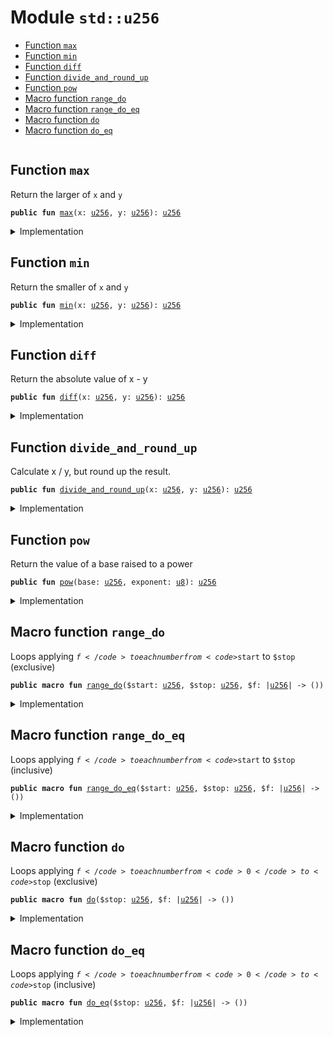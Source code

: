 
<a name="std_u256"></a>

# Module `std::u256`



-  [Function `max`](#std_u256_max)
-  [Function `min`](#std_u256_min)
-  [Function `diff`](#std_u256_diff)
-  [Function `divide_and_round_up`](#std_u256_divide_and_round_up)
-  [Function `pow`](#std_u256_pow)
-  [Macro function `range_do`](#std_u256_range_do)
-  [Macro function `range_do_eq`](#std_u256_range_do_eq)
-  [Macro function `do`](#std_u256_do)
-  [Macro function `do_eq`](#std_u256_do_eq)


<pre><code></code></pre>



<a name="std_u256_max"></a>

## Function `max`

Return the larger of <code>x</code> and <code>y</code>


<pre><code><b>public</b> <b>fun</b> <a href="../std/u256.md#std_u256_max">max</a>(x: <a href="../std/u256.md#std_u256">u256</a>, y: <a href="../std/u256.md#std_u256">u256</a>): <a href="../std/u256.md#std_u256">u256</a>
</code></pre>



<details>
<summary>Implementation</summary>


<pre><code><b>public</b> <b>fun</b> <a href="../std/u256.md#std_u256_max">max</a>(x: <a href="../std/u256.md#std_u256">u256</a>, y: <a href="../std/u256.md#std_u256">u256</a>): <a href="../std/u256.md#std_u256">u256</a> {
    <a href="../std/macros.md#std_macros_num_max">std::macros::num_max</a>!(x, y)
}
</code></pre>



</details>

<a name="std_u256_min"></a>

## Function `min`

Return the smaller of <code>x</code> and <code>y</code>


<pre><code><b>public</b> <b>fun</b> <a href="../std/u256.md#std_u256_min">min</a>(x: <a href="../std/u256.md#std_u256">u256</a>, y: <a href="../std/u256.md#std_u256">u256</a>): <a href="../std/u256.md#std_u256">u256</a>
</code></pre>



<details>
<summary>Implementation</summary>


<pre><code><b>public</b> <b>fun</b> <a href="../std/u256.md#std_u256_min">min</a>(x: <a href="../std/u256.md#std_u256">u256</a>, y: <a href="../std/u256.md#std_u256">u256</a>): <a href="../std/u256.md#std_u256">u256</a> {
    <a href="../std/macros.md#std_macros_num_min">std::macros::num_min</a>!(x, y)
}
</code></pre>



</details>

<a name="std_u256_diff"></a>

## Function `diff`

Return the absolute value of x - y


<pre><code><b>public</b> <b>fun</b> <a href="../std/u256.md#std_u256_diff">diff</a>(x: <a href="../std/u256.md#std_u256">u256</a>, y: <a href="../std/u256.md#std_u256">u256</a>): <a href="../std/u256.md#std_u256">u256</a>
</code></pre>



<details>
<summary>Implementation</summary>


<pre><code><b>public</b> <b>fun</b> <a href="../std/u256.md#std_u256_diff">diff</a>(x: <a href="../std/u256.md#std_u256">u256</a>, y: <a href="../std/u256.md#std_u256">u256</a>): <a href="../std/u256.md#std_u256">u256</a> {
    <a href="../std/macros.md#std_macros_num_diff">std::macros::num_diff</a>!(x, y)
}
</code></pre>



</details>

<a name="std_u256_divide_and_round_up"></a>

## Function `divide_and_round_up`

Calculate x / y, but round up the result.


<pre><code><b>public</b> <b>fun</b> <a href="../std/u256.md#std_u256_divide_and_round_up">divide_and_round_up</a>(x: <a href="../std/u256.md#std_u256">u256</a>, y: <a href="../std/u256.md#std_u256">u256</a>): <a href="../std/u256.md#std_u256">u256</a>
</code></pre>



<details>
<summary>Implementation</summary>


<pre><code><b>public</b> <b>fun</b> <a href="../std/u256.md#std_u256_divide_and_round_up">divide_and_round_up</a>(x: <a href="../std/u256.md#std_u256">u256</a>, y: <a href="../std/u256.md#std_u256">u256</a>): <a href="../std/u256.md#std_u256">u256</a> {
    <a href="../std/macros.md#std_macros_num_divide_and_round_up">std::macros::num_divide_and_round_up</a>!(x, y)
}
</code></pre>



</details>

<a name="std_u256_pow"></a>

## Function `pow`

Return the value of a base raised to a power


<pre><code><b>public</b> <b>fun</b> <a href="../std/u256.md#std_u256_pow">pow</a>(base: <a href="../std/u256.md#std_u256">u256</a>, exponent: <a href="../std/u8.md#std_u8">u8</a>): <a href="../std/u256.md#std_u256">u256</a>
</code></pre>



<details>
<summary>Implementation</summary>


<pre><code><b>public</b> <b>fun</b> <a href="../std/u256.md#std_u256_pow">pow</a>(base: <a href="../std/u256.md#std_u256">u256</a>, exponent: <a href="../std/u8.md#std_u8">u8</a>): <a href="../std/u256.md#std_u256">u256</a> {
    <a href="../std/macros.md#std_macros_num_pow">std::macros::num_pow</a>!(base, exponent)
}
</code></pre>



</details>

<a name="std_u256_range_do"></a>

## Macro function `range_do`

Loops applying <code>$f</code> to each number from <code>$start</code> to <code>$stop</code> (exclusive)


<pre><code><b>public</b> <b>macro</b> <b>fun</b> <a href="../std/u256.md#std_u256_range_do">range_do</a>($start: <a href="../std/u256.md#std_u256">u256</a>, $stop: <a href="../std/u256.md#std_u256">u256</a>, $f: |<a href="../std/u256.md#std_u256">u256</a>| -&gt; ())
</code></pre>



<details>
<summary>Implementation</summary>


<pre><code><b>public</b> <b>macro</b> <b>fun</b> <a href="../std/u256.md#std_u256_range_do">range_do</a>($start: <a href="../std/u256.md#std_u256">u256</a>, $stop: <a href="../std/u256.md#std_u256">u256</a>, $f: |<a href="../std/u256.md#std_u256">u256</a>|) {
    <a href="../std/macros.md#std_macros_range_do">std::macros::range_do</a>!($start, $stop, $f)
}
</code></pre>



</details>

<a name="std_u256_range_do_eq"></a>

## Macro function `range_do_eq`

Loops applying <code>$f</code> to each number from <code>$start</code> to <code>$stop</code> (inclusive)


<pre><code><b>public</b> <b>macro</b> <b>fun</b> <a href="../std/u256.md#std_u256_range_do_eq">range_do_eq</a>($start: <a href="../std/u256.md#std_u256">u256</a>, $stop: <a href="../std/u256.md#std_u256">u256</a>, $f: |<a href="../std/u256.md#std_u256">u256</a>| -&gt; ())
</code></pre>



<details>
<summary>Implementation</summary>


<pre><code><b>public</b> <b>macro</b> <b>fun</b> <a href="../std/u256.md#std_u256_range_do_eq">range_do_eq</a>($start: <a href="../std/u256.md#std_u256">u256</a>, $stop: <a href="../std/u256.md#std_u256">u256</a>, $f: |<a href="../std/u256.md#std_u256">u256</a>|) {
    <a href="../std/macros.md#std_macros_range_do_eq">std::macros::range_do_eq</a>!($start, $stop, $f)
}
</code></pre>



</details>

<a name="std_u256_do"></a>

## Macro function `do`

Loops applying <code>$f</code> to each number from <code>0</code> to <code>$stop</code> (exclusive)


<pre><code><b>public</b> <b>macro</b> <b>fun</b> <a href="../std/u256.md#std_u256_do">do</a>($stop: <a href="../std/u256.md#std_u256">u256</a>, $f: |<a href="../std/u256.md#std_u256">u256</a>| -&gt; ())
</code></pre>



<details>
<summary>Implementation</summary>


<pre><code><b>public</b> <b>macro</b> <b>fun</b> <a href="../std/u256.md#std_u256_do">do</a>($stop: <a href="../std/u256.md#std_u256">u256</a>, $f: |<a href="../std/u256.md#std_u256">u256</a>|) {
    <a href="../std/macros.md#std_macros_do">std::macros::do</a>!($stop, $f)
}
</code></pre>



</details>

<a name="std_u256_do_eq"></a>

## Macro function `do_eq`

Loops applying <code>$f</code> to each number from <code>0</code> to <code>$stop</code> (inclusive)


<pre><code><b>public</b> <b>macro</b> <b>fun</b> <a href="../std/u256.md#std_u256_do_eq">do_eq</a>($stop: <a href="../std/u256.md#std_u256">u256</a>, $f: |<a href="../std/u256.md#std_u256">u256</a>| -&gt; ())
</code></pre>



<details>
<summary>Implementation</summary>


<pre><code><b>public</b> <b>macro</b> <b>fun</b> <a href="../std/u256.md#std_u256_do_eq">do_eq</a>($stop: <a href="../std/u256.md#std_u256">u256</a>, $f: |<a href="../std/u256.md#std_u256">u256</a>|) {
    <a href="../std/macros.md#std_macros_do_eq">std::macros::do_eq</a>!($stop, $f)
}
</code></pre>



</details>


[//]: # ("File containing references which can be used from documentation")
